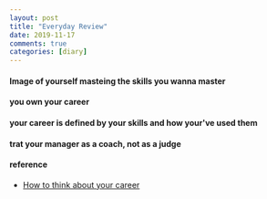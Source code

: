 ```yaml
---
layout: post
title: "Everyday Review"
date: 2019-11-17 
comments: true
categories: [diary]
---
```


#### Image of yourself masteing the skills you wanna master  


#### you own your career  

#### your career is defined by **your skills** and how your've used them  

#### trat your manager as a coach, not as a judge  

#### reference
* [How to think about your career](https://medium.com/the-year-of-the-looking-glass/how-to-think-about-your-career-abf5300eba08#.enewe795v)